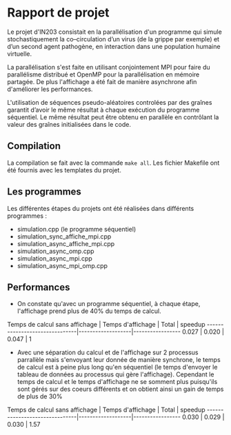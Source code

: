 # Rapport de projet

Le projet d'IN203 consistait en la parallélisation d'un programme qui simule stochastiquement la co–circulation d’un virus (de la grippe par exemple) et d’un second agent pathogène, en interaction dans une population humaine virtuelle.

La parallélisation s'est faite en utilisant conjointement MPI pour faire du parallélisme distribué et OpenMP pour la parallélisation en mémoire partagée.
De plus l'affichage a été fait de manière asynchrone afin d'améliorer les performances.


L'utilisation de séquences pseudo-aléatoires controlées par des graînes garantit d’avoir le même résultat à chaque exécution du programme séquentiel. Le même résultat peut être obtenu en parallèle en contrôlant la valeur des graînes initialisées dans le code.

## Compilation

La compilation se fait avec la commande `make all`.
Les fichier Makefile ont été fournis avec les templates du projet.

## Les programmes

Les différentes étapes du projets ont été réalisées dans différents programmes :

- simulation.cpp (le programme séquentiel)
- simulation_sync_affiche_mpi.cpp
- simulation_async_affiche_mpi.cpp
- simulation_async_omp.cpp
- simulation_async_mpi.cpp
- simulation_async_mpi_omp.cpp

## Performances

- On constate qu'avec un programme séquentiel, à chaque étape, l'affichage prend plus de 40% du temps de calcul.

Temps de calcul sans affichage | Temps d'affichage | Total | speedup
-------------------------------|-------------------|-----------------
            0.027              |        0.020      | 0.047 |  1



- Avec une séparation du calcul et de l'affichage sur 2 processus parrallèle mais s'envoyant leur donnée de manière synchrone, le temps de calcul est à peine plus long qu'en séquentiel (le temps d'envoyer le tableau de données au processus qui gère l'affichage).
Cependant le temps de calcul et le temps d'affichage ne se somment plus puisqu'ils sont gérés sur des coeurs différents et on obtient ainsi un gain de temps de plus de 30%

Temps de calcul sans affichage | Temps d'affichage | Total | speedup
-------------------------------|-------------------|-----------------
            0.030              |        0.029      | 0.030 |  1.57


